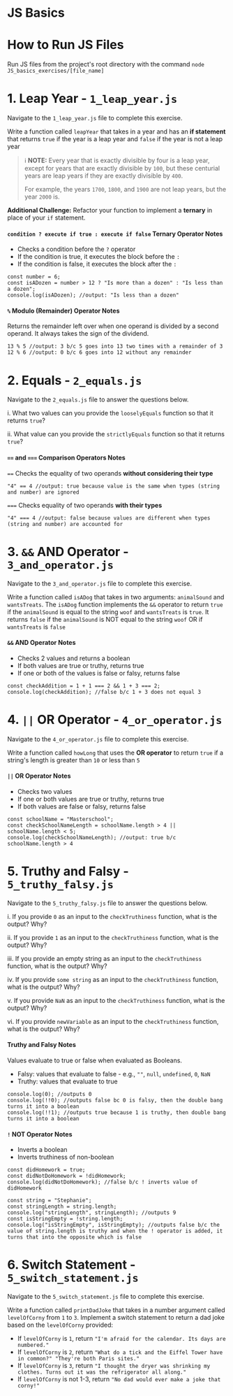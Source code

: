# JS Basics

# How to Run JS Files

Run JS files from the project's root directory with the command `node JS_basics_exercises/[file_name]`

# 1. Leap Year - `1_leap_year.js`

Navigate to the `1_leap_year.js` file to complete this exercise.

Write a function called `leapYear` that takes in a year and has an **if statement** that returns `true` if the year is a leap year and `false` if the year is not a leap year

> ℹ️ **NOTE:** Every year that is exactly divisible by four is a leap year, except for years that are exactly divisible by `100`, but these centurial years are leap years if they are exactly divisible by `400`.
>
> For example, the years `1700`, `1800`, and `1900` are not leap years, but the year `2000` is.

**Additional Challenge:** Refactor your function to implement a **ternary** in place of your `if` statement.

#### `condition ? execute if true : execute if false` Ternary Operator Notes

- Checks a condition before the `?` operator
- If the condition is true, it executes the block before the `:`
- If the condition is false, it executes the block after the `:`

```
const number = 6;
const isADozen = number > 12 ? "Is more than a dozen" : "Is less than a dozen";
console.log(isADozen); //output: "Is less than a dozen"
```

#### `%` Modulo (Remainder) Operator Notes

Returns the remainder left over when one operand is divided by a second operand. It always takes the sign of the dividend.

```
13 % 5 //output: 3 b/c 5 goes into 13 two times with a remainder of 3
12 % 6 //output: 0 b/c 6 goes into 12 without any remainder
```

# 2. Equals - `2_equals.js`

Navigate to the `2_equals.js` file to answer the questions below.

i. What two values can you provide the `looselyEquals` function so that it returns `true`?

ii. What value can you provide the `strictlyEquals` function so that it returns `true`?

#### `==` and `===` Comparison Operators Notes

`==` Checks the equality of two operands **without considering their type**

```
"4" == 4 //output: true because value is the same when types (string and number) are ignored
```

`===` Checks equality of two operands **with their types**

```
"4" === 4 //output: false because values are different when types (string and number) are accounted for
```

# 3. `&&` AND Operator - `3_and_operator.js`

Navigate to the `3_and_operator.js` file to complete this exercise.

Write a function called `isADog` that takes in two arguments: `animalSound` and `wantsTreats`. The `isADog` function implements the `&&` operator to return `true` if the `animalSound` is equal to the string `woof` and `wantsTreats` is `true`. It returns `false` if the `animalSound` is NOT equal to the string `woof` OR if `wantsTreats` is `false`

#### `&&` AND Operator Notes

- Checks 2 values and returns a boolean
- If both values are true or truthy, returns true
- If one or both of the values is false or falsy, returns false

```
const checkAddition = 1 + 1 === 2 && 1 + 3 === 2;
console.log(checkAddition); //false b/c 1 + 3 does not equal 3
```

# 4. `||` OR Operator - `4_or_operator.js`

Navigate to the `4_or_operator.js` file to complete this exercise.

Write a function called `howLong` that uses the **OR operator** to return `true` if a string's length is greater than `10` or less than `5`

#### `||` OR Operator Notes

- Checks two values
- If one or both values are true or truthy, returns true
- If both values are false or falsy, returns false

```
const schoolName = "Masterschool";
const checkSchoolNameLength = schoolName.length > 4 || schoolName.length < 5;
console.log(checkSchoolNameLength); //output: true b/c schoolName.length > 4
```

# 5. Truthy and Falsy - `5_truthy_falsy.js`

Navigate to the `5_truthy_falsy.js` file to answer the questions below.

i. If you provide `0` as an input to the `checkTruthiness` function, what is the output? Why?

ii. If you provide `1` as an input to the `checkTruthiness` function, what is the output? Why?

iii. If you provide an empty string as an input to the `checkTruthiness` function, what is the output? Why?

iv. If you provide `some string` as an input to the `checkTruthiness` function, what is the output? Why?

v. If you provide `NaN` as an input to the `checkTruthiness` function, what is the output? Why?

vi. If you provide `newVariable` as an input to the `checkTruthiness` function, what is the output? Why?

#### Truthy and Falsy Notes

Values evaluate to true or false when evaluated as Booleans.

- Falsy: values that evaluate to false - e.g., `""`, `null`, `undefined`, `0`, `NaN`
- Truthy: values that evaluate to true

```
console.log(0); //outputs 0
console.log(!!0); //outputs false bc 0 is falsy, then the double bang turns it into a boolean
console.log(!!1); //outputs true because 1 is truthy, then double bang turns it into a boolean
```

#### `!` NOT Operator Notes

- Inverts a boolean
- Inverts truthiness of non-boolean

```
const didHomework = true;
const didNotDoHomework = !didHomework;
console.log(didNotDoHomework); //false b/c ! inverts value of didHomework
```

```
const string = "Stephanie";
const stringLength = string.length;
console.log("stringLength", stringLength); //outputs 9
const isStringEmpty = !string.length;
console.log("isStringEmpty", isStringEmpty); //outputs false b/c the value of string.length is truthy and when the ! operator is added, it turns that into the opposite which is false
```

# 6. Switch Statement - `5_switch_statement.js`

Navigate to the `5_switch_statement.js` file to complete this exercise.

Write a function called `printDadJoke` that takes in a number argument called `levelOfCorny` from `1` to `3`. Implement a switch statement to return a dad joke based on the `levelOfCorny` provided:

- If `levelOfCorny` is `1`, return `"I'm afraid for the calendar. Its days are numbered."`
- If `levelOfCorny` is `2`, return `"What do a tick and the Eiffel Tower have in common?" "They're both Paris sites."`
- If `levelOfCorny` is `3`, return `"I thought the dryer was shrinking my clothes. Turns out it was the refrigerator all along."`
- If `levelOfCorny` is not 1-3, return `"No dad would ever make a joke that corny!"`